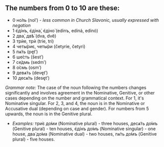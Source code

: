 ## The numbers from 0 to 10 are these:

*   0 но́ль (nolʹ) - _less common in Church Slavonic, usually expressed with negation_
*   1 є҆ді́нъ, є҆діна̀, є҆діно̀ (edinъ, ediná, edinó)
*   2 два̀, двѣ̀ (dva, dvě)
*   3 трѝе, трѝ (trie, tri)
*   4 четы́риє, четы́ри (četyrie, četyri)
*   5 пѧ́ть (pętʹ)
*   6 ше́сть (šestʹ)
*   7 се́дмь (sedmʹ)
*   8 о́смь (osmʹ)
*   9 девѧ́ть (devętʹ)
*   10 десѧ́ть (desętʹ)

_Grammar note:_ The case of the noun following the numbers changes significantly and involves agreement in the Nominative, Genitive, or other cases depending on the number and grammatical context. For 1, it's Nominative singular. For 2, 3, and 4, the noun is in the Nominative or Accusative dual (depending on case and gender). For numbers from 5 upwards, the noun is in the Genitive plural.

*   _Examples:_ три́є до́ми (Nominative plural) - three houses, десѧ́ть до́мъ (Genitive plural) - ten houses, є҆ді́нъ до́мъ (Nominative singular) - one house, два̀ до́ма (Nominative dual) - two houses, пѧ́ть до́мъ (Genitive plural) - five houses.
